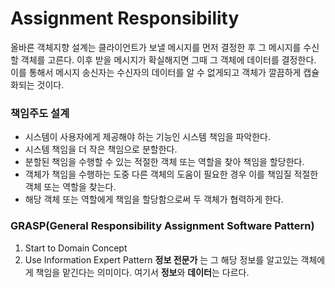 # Assignment Responsibility
올바른 객체지향 설계는 클라이언트가 보낼 메시지를 먼저 결정한 후
그 메시지를 수신할 객체를 고른다. 이후 받을 메시지가 확실해지면
그때 그 객체에 데이터를 결정한다. 이를 통해서 메시지 송신자는 수신자의 데이터를 알 수 없게되고 객체가 깔끔하게 캡슐화되는 것이다.

### 책임주도 설계
- 시스템이 사용자에게 제공해야 하는 기능인 시스템 책임을 파악한다.
- 시스템 책임을 더 작은 책임으로 분할한다.
- 분할된 책임을 수행할 수 있는 적절한 객체 또는 역할을 찾아 책임을 할당한다.
- 객체가 책임을 수행하는 도중 다른 객체의 도움이 필요한 경우 이를 책임질 적절한 객체 또는 역할을 찾는다.
- 해당 객체 또는 역할에게 책임을 할당함으로써 두 객체가 협력하게 한다.

### GRASP(General Responsibility Assignment Software Pattern)

1. Start to Domain Concept
2. Use Information Expert Pattern
**정보 전문가** 는 그 해당 정보를 알고있는 객체에게 책임을 맡긴다는 의미이다.
여기서 **정보**와 **데이터**는 다르다.   